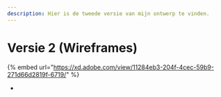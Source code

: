 ```yaml
---
description: Hier is de tweede versie van mijn ontwerp te vinden.
---
```


# Versie 2 \(Wireframes\)

{% embed url="https://xd.adobe.com/view/11284eb3-204f-4cec-59b9-271d66d2819f-6719/" %}



* 
